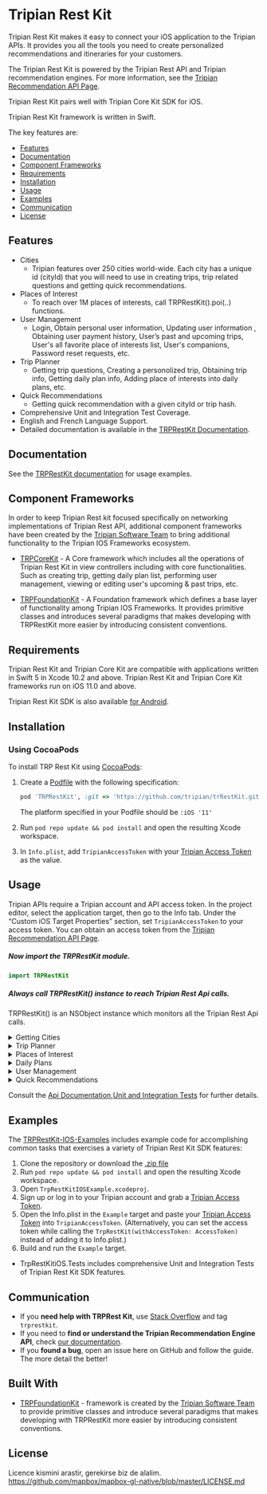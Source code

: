 # Tripian Rest Kit

Tripian Rest Kit makes it easy to connect your iOS application to the Tripian APIs. It provides you all the tools you need to create personalized recommendations and itineraries for your customers. 

The Tripian Rest Kit is powered by the Tripian Rest API and Tripian recommendation engines. For more information, see the [Tripian Recommendation API Page](http://airmiles-api-1837638174.ca-central-1.elb.amazonaws.com/apidocs/#tripian-recommendation-engine).

Tripian Rest Kit pairs well with Tripian Core Kit SDK for iOS.

Tripian Rest Kit framework is written in Swift.

The key features are:
- [Features](#features)
- [Documentation](#documentation)
- [Component Frameworks](#component-frameworks)
- [Requirements](#requirements)
- [Installation](#installation)
- [Usage](#usage)
- [Examples](#examples)
- [Communication](#communication)
- [License](#license)

## Features

* Cities
  * Tripian features over 250 cities world-wide. Each city has a unique id (cityId) that you will need to use in creating trips, trip related questions and getting quick recommendations.
* Places of Interest
  * To reach over 1M places of interests, call TRPRestKit().poi(..) functions.
* User Management
  * Login, Obtain personal user information, Updating user information , Obtaining user payment history, User’s past and upcoming trips, User's all favorite place of interests list, User's companions, Password reset requests,  etc. 
* Trip Planner
  * Getting trip questions, Creating a personolized trip, Obtaining trip info, Getting daily plan info, Adding place of interests into daily plans, etc.
* Quick Recommendations
  * Getting quick recommendation with a given cityId or trip hash.
* Comprehensive Unit and Integration Test Coverage.
* English and French Language Support.
* Detailed documentation is available in the [TRPRestKit Documentation](http://airmiles-api-1837638174.ca-central-1.elb.amazonaws.com/apidocs/#tripian-recommendation-engine).

## Documentation

See the [TRPRestKit documentation](http://airmiles-api-1837638174.ca-central-1.elb.amazonaws.com/apidocs/#tripian-recommendation-engine) for usage examples.

## Component Frameworks

In order to keep Tripian Rest kit focused specifically on networking implementations of Tripian Rest API, additional component frameworks have been created by the [Tripian Software Team](https://www.tripian.com/about-us/) to bring additional functionality to the Tripian IOS Frameworks ecosystem.

- [TRPCoreKit](https://corekit) - A Core framework which includes all the operations of Tripian Rest Kit in view controllers including with core functionalities. Such as creating trip, getting daily plan list, performing user management, viewing or editing user's upcoming & past trips, etc.

- [TRPFoundationKit](https://foundationkit) - A Foundation framework which defines a base layer of functionality among Tripian IOS Frameworks. It provides primitive classes and introduces several paradigms that makes developing with TRPRestKit more easier by introducing consistent conventions.

## Requirements

Tripian Rest Kit and Tripian Core Kit are compatible with applications written in Swift 5 in Xcode 10.2 and above. Tripian Rest Kit and Tripian Core Kit frameworks run on iOS 11.0 and above.

Tripian Rest Kit SDK is also available [for Android](https://github.com/tripian/trpRestKitAndroid/).

## Installation

### Using CocoaPods

To install TRP Rest Kit using [CocoaPods](https://cocoapods.org/):

1. Create a [Podfile](https://guides.cocoapods.org/syntax/podfile.html) with the following specification:
   ```ruby
   pod 'TRPRestKit', :git => 'https://github.com/tripian/trRestKit.git'
   ```
   The platform specified in your Podfile should be `:iOS '11'`

1. Run `pod repo update && pod install` and open the resulting Xcode workspace.

1. In `Info.plist`, add `TripianAccessToken` with your [Tripian Access Token](https://www.tripian.com/request-api-key/) as the value.

## Usage

Tripian APIs require a Tripian account and API access token. In the project editor, select the application target, then go to the Info tab. Under the “Custom iOS Target Properties” section, set `TripianAccessToken` to your access token. You can obtain an access token from the [Tripian Recommendation API Page](https://www.tripian.com/travel-recommendation-api/).

##### Now import the TRPRestKit module.

```swift
import TRPRestKit
```
##### Always call TRPRestKit() instance to reach Tripian Rest Api calls. 
TRPRestKit() is an NSObject instance which monitors all the Tripian Rest Api calls.

<details>
<summary>Getting Cities</summary>

+ Call `cities` function to get all the cities.

```swift
TRPRestKit().cities { (result, error, pagination) in
    if let error = error {
        //TODO: Check whether there is an error.
        return
    }
    guard let cities = result as? [TRPCityInfoModel]  else {
        //TODO: Check the result.
        return
    }
}
```
</details>

<details>
<summary>Trip Planner</summary>

+ ### Creating Trip 
#### Create trip by calling create trip function, with a TRPTripSettings instance parameter.

```swift
//Create TrpTripSettings instance with cityId,arrivalTime and departureTime.
let cityId: Int = 0 //cityId refers to an integer value as an id of the city where trip will be generated.
let arrivalTime: TRPTime = getToday()//arrivalTime parameter refers to a TRPTime instance to specify arrival time of the trip.
let departureTime: TRPTime = getTomorrow()//departureTime parameter refers to a TRPTime instance to specify departure time of the trip.
let tripSettings = TRPTripSettings(cityId: cityId, arrivalTime: arrivalTime, departureTime: departureTime)
         
//Call create trip function with the tripSettings param.
TRPRestKit().createTrip(settings: settings) { (result, error) in
    if let error = error {
        //TODO: Check whether there is an error.
        return
    }
            
    guard let result = result as? TRPTripInfoModel else {
        //TODO: Check the result.
        return
    }
}
```

+ ### Getting Trip 
#### To reach trip object, call get trip function by adding the given trip hash.

```swift
// Get Trip with a given trip hash.
let tripHash: String = ""
TRPRestKit().getTrip(withHash: tripHash) {[weak self] (result, error) in
//TODO: Check error and do additional operations after getting given trip.
}
```

+ ### Editing Trip
#### Edit trip by adding TRPTripSettings instance and provide given trip hash.

```swift
//Edit trip with a given editedTripSettings including with selected trip hash.
let editedTripHash = ""
let editedArrivalTime: TRPTime = getToday()
let editedDepartureTime: TRPTime = getTomorrow()
let editedTripSettings = TRPTripSettings(hash: editedTripHash, arrivalTime: editedArrivalTime, departureTime: editedDepartureTime)
//Call edit trip function with the created editedTripSettings variable including with the selected trip hash.
TRPRestKit().editTrip(settings: editedTripSettings) { (result, error) in
            
    if let error = error {
        //TODO: Check whether there is an error.
        return
    }
            
    guard let result = result as? TRPTripInfoModel else {
        //TODO: Check the result.
        return
    }
}
```

+ ### Deleting Trip
#### To delete a trip, call delete trip function with a trip hash.

```swift
//Delete trip with a given trip hash.
let tripHash = ""
TRPRestKit().deleteTrip(hash: tripHash) { deletedTripJson, error in
    if let error = error {
        //TODO: Check whether there is an error.
        return
    }
    guard let deletedTripJson = deletedTripJson as? TRPParentJsonModel else {
        //TODO: Check the result.
        return
    }
}
```
</details>

<details>
<summary>Places of Interest</summary>

+ To reach over 1M places of interests, call `TRPRestKit().poi(..)` functions.

```swift
let cityId:Int = 0 //To define city location, cityId parameter must be used in calling places of interests.
let autoPagination:Bool = false //Autopagination param refers to disable auto pagination during the call.
TRPRestKit().poi(withCityId: cityId, autoPagination: autoPagination) { (result, error, _) in
    if let error = error {
        //TODO: Check whether there is an error.
        return
    }
    guard let places = result as? [TRPPoiInfoModel]  else {
        //TODO: Check the result.
        return
    }
}
```
</details>

<details>
<summary>Daily Plans</summary>

+ ### Getting Daily Plan
#### Obtain daily plan information.
```swift
let dailyPlanId:Int = 0 // dailyPlanId variable refers to the requested daily plan id.
TRPRestKit().dailyPlan(id: dailyPlanId) { [weak self] (dailyPlan, error) in
    guard self != nil else {return}
    if let error = error {
        //TODO: Check whether there is an error.
        return
    }
    guard let dailyPlan = dailyPlan as? TRPDailyPlanInfoModel else {
        //TODO: Check the result.
        return
    }
}
```

+ ### Updating Daily Plan
#### Only start and end times of day plan can be updated. Day plan will be regenerated after update.
```swift
//Below function updates daily plan starting and ending hours with given dailyPlanId, start and end times.
let dailyPlanId:Int = 0 //dailyPlanId variable refers to the requested daily plan id.
let startTime:String = "10:00" //startTime variable refers to daily plan's start time.
let endTime:String = "21:00" //endTime variable refers to daily plan's end time.
        
//Update daily plan with requested times.
TRPRestKit().updateDailyPlanHour(dailyPlanId: dailyPlanId, start: startTime, end: endTime) { [weak self] (dailyPlan, error) in
    guard self != nil else {return}
    if let error = error {
        //TODO: Check whether there is an error.
        return
    }
    guard let dailyPlan = dailyPlan as? TRPDailyPlanInfoModel else {
        //TODO: Check the result.
        return
    }
}
```

+ ### Changing Daily Plan
#### Updating daily plan place of interest with the requested place.

```swift
//Changing daily plan place of interest with the requested place.
let oldDailyPlanID:Int = 0 //oldDailyPlanID variable refers to the place which will be replaced soon.
let newDailyPlanPoiID:Int = 1 //newDailyPlanPoiID variable refers to the requested place.
//oldDailyPlanID will be replaced by newDailyPlanPoiID.
TRPRestKit().replacePlanPoiFrom(dailyPlanPoiId: oldDailyPlanID, poiId: newDailyPlanPoiID) {[weak self] (result, error) in
    guard let strongSelf = self else {return}
    if let error = error {
        //TODO: Check whether there is an error.
        return
    }
    guard let planPoi = result as? TRPPlanPoi else {
        //TODO: Check the result.
        return
    }
}
```
</details>
<details>
<summary>User Management</summary>

+ ### User Login
#### Obtain access for restkit functions that require user identification. 

```swift
let email:String = "someEmail@example.com"
let password:String = "somepassword"
TRPRestKit().login(email: email, password: password) { (result, error) in
    if error != nil {
        //TODO: Check whether there is an error.
        return
    }
    guard let loginInfo = result as? TRPLoginInfoModel  else {
        //TODO: Check the result.
        return
    }
}
```

+ ### User Info
#### Obtain logged in user information.

```swift
TRPRestKit().userInfo { (result, error) in
    if let error = error {
        //TODO: Check whether there is an error.
        return
    }
    guard let userInfo = result as? TRPUserInfoModel  else {
        //TODO: Check the result.
        return
    }
}
```
</details>

<details>
<summary>Quick Recommendations</summary>

+ Getting quick recommendation with a given `TRPRecommendationSettings` instance.

```swift
//Recommendation function used among trip operations.
let cityId:Int = 0 //To define city location, cityId parameter must be used in getting recommendations.
let recommendationSetting:TRPRecommendationSettings = TRPRecommendationSettings(cityId: cityId)//recommendationSetting variable refers to an TRPRecommendationSettings instance.
        
//Call quickRecommendation function with the created recommendationSetting variable.
TRPRestKit().quickRecommendation(settings: settings) { (result, error, _) in
    if let error = error {
        //TODO: Check whether there is an error.
        return
    }
    guard let poisId = result as? [TRPRecommendationInfoJsonModel]  else {
        //TODO: Check the result.
        return
    }
}
```
</details>

Consult the [Api Documentation](http://airmiles-api-1837638174.ca-central-1.elb.amazonaws.com/apidocs/#tripian-recommendation-engine),[Unit and Integration Tests](http://airmiles-api-1837638174.ca-central-1.elb.amazonaws.com/apidocs/#tripian-recommendation-engine) for further details.

## Examples

The [TRPRestKit-IOS-Examples](https://github/trprestkitiosexamples) includes example code for accomplishing common tasks that exercises a variety of Tripian Rest Kit SDK features:

1. Clone the repository or download the [.zip file](https://github.com/tripian/trprestkit-ios/archive/master.zip)
1. Run `pod repo update && pod install` and open the resulting Xcode workspace.
1. Open `TrpRestKitIOSExample.xcodeproj`.
1. Sign up or log in to your Tripian account and grab a [Tripian Access Token](https://www.tripian.com/request-api-key/).
1. Open the Info.plist in the `Example` target and paste your [Tripian Access Token](https://www.tripian.com/request-api-key/) into `TripianAccessToken`. (Alternatively, you can set the access token while calling the `TrpRestKit(withAccessToken: AccessToken)` instead of adding it to Info.plist.)
1. Build and run the `Example` target.

- TrpRestKitiOS.Tests includes comprehensive Unit and Integration Tests of Tripian Rest Kit SDK features.

## Communication
- If you **need help with TRPRest Kit**, use [Stack Overflow](https://stackoverflow.com/questions/tagged/trprestkit) and tag `trprestkit`.
- If you need to **find or understand the Tripian Recommendation Engine API**, check [our documentation](http://airmiles-api-1837638174.ca-central-1.elb.amazonaws.com/apidocs/#tripian-recommendation-engine).
- If you **found a bug**, open an issue here on GitHub and follow the guide. The more detail the better!

## Built With
* [TRPFoundationKit](https://foundation/kit/linki) - framework is created by the [Tripian Software Team](https://www.tripian.com/about-us/) to provide primitive classes and introduce several paradigms that makes developing with TRPRestKit more easier by introducing consistent conventions.

## License

Licence kismini arastir, gerekirse biz de alalim.
https://github.com/mapbox/mapbox-gl-native/blob/master/LICENSE.md
